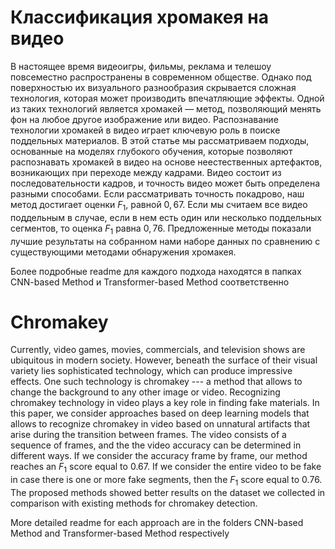 # Классификация хромакея на видео
В настоящее время видеоигры, фильмы, реклама и телешоу повсеместно распространены в современном обществе.
Однако под поверхностью их визуального разнообразия скрывается сложная технология, которая может производить впечатляющие эффекты.
Одной из таких технологий является хромакей — метод, позволяющий менять фон на любое другое изображение или видео.
Распознавание технологии хромакей в видео играет ключевую роль в поиске поддельных материалов.
В этой статье мы рассматриваем подходы, основанные на моделях глубокого обучения, которые позволяют распознавать хромакей в видео на основе неестественных артефактов, возникающих при переходе между кадрами.
Видео состоит из последовательности кадров, и точность видео может быть определена разными способами.
Если рассматривать точность покадрово, наш метод достигает оценки $F_1$, равной $0,67$.
Если мы считаем все видео поддельным в случае, если в нем есть один или несколько поддельных сегментов, то оценка $F_1$ равна $0,76$.
Предложенные методы показали лучшие результаты на собранном нами наборе данных по сравнению с существующими методами обнаружения хромакея.

Более подробные readme для каждого подхода находятся в папках CNN-based Method и Transformer-based Method соответственно

# Chromakey
Currently, video games, movies, commercials, and television shows are ubiquitous in modern society. 
However, beneath the surface of their visual variety lies sophisticated technology, which can produce impressive effects. 
One such technology is chromakey --- a method that allows to change the background to any other image or video. 
Recognizing chromakey technology in video plays a key role in finding fake materials. 
In this paper, we consider approaches based on deep learning models that allows to recognize chromakey in video based on unnatural artifacts that arise during the transition between frames. 
The video consists of a sequence of frames, and the the video accuracy can be determined in different ways. 
If we consider the accuracy frame by frame, our method reaches an $F_1$ score equal to $0.67$. 
If we consider the entire video to be fake in case there is one or more fake segments, then the $F_1$ score equal to $0.76$. 
The proposed methods showed better results on the dataset we collected in comparison with existing methods for chromakey detection.

More detailed readme for each approach are in the folders CNN-based Method and Transformer-based Method respectively
